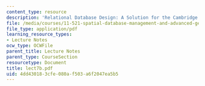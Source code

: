 ```yaml
---
content_type: resource
description: 'Relational Database Design: A Solution for the Cambridge Fire Department'
file: /media/courses/11-521-spatial-database-management-and-advanced-geographic-information-systems-spring-2003/4dd430183cfe080af503a6f2047ea5b5_lect7b.pdf
file_type: application/pdf
learning_resource_types:
- Lecture Notes
ocw_type: OCWFile
parent_title: Lecture Notes
parent_type: CourseSection
resourcetype: Document
title: lect7b.pdf
uid: 4dd43018-3cfe-080a-f503-a6f2047ea5b5
---
```

